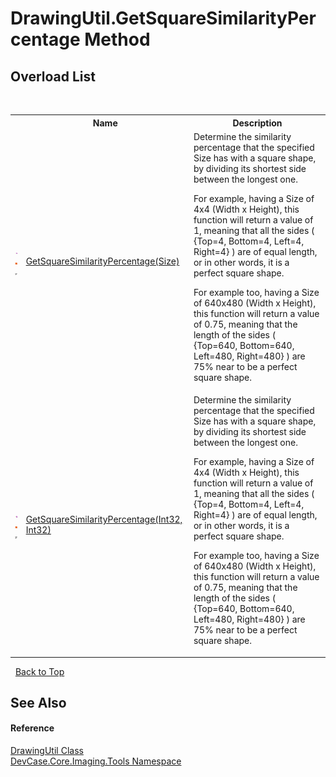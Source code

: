 # DrawingUtil.GetSquareSimilarityPercentage Method 
 


## Overload List
&nbsp;<table><tr><th></th><th>Name</th><th>Description</th></tr><tr><td>![Public method](media/pubmethod.gif "Public method")![Static member](media/static.gif "Static member")![Code example](media/CodeExample.png "Code example")</td><td><a href="M_DevCase_Core_Imaging_Tools_DrawingUtil_GetSquareSimilarityPercentage">GetSquareSimilarityPercentage(Size)</a></td><td>
Determine the similarity percentage that the specified Size has with a square shape, by dividing its shortest side between the longest one. 

 For example, having a Size of 4x4 (Width x Height), this function will return a value of 1, meaning that all the sides ( {Top=4, Bottom=4, Left=4, Right=4} ) are of equal length, or in other words, it is a perfect square shape. 

 For example too, having a Size of 640x480 (Width x Height), this function will return a value of 0.75, meaning that the length of the sides ( {Top=640, Bottom=640, Left=480, Right=480} ) are 75% near to be a perfect square shape.</td></tr><tr><td>![Public method](media/pubmethod.gif "Public method")![Static member](media/static.gif "Static member")![Code example](media/CodeExample.png "Code example")</td><td><a href="M_DevCase_Core_Imaging_Tools_DrawingUtil_GetSquareSimilarityPercentage_1">GetSquareSimilarityPercentage(Int32, Int32)</a></td><td>
Determine the similarity percentage that the specified Size has with a square shape, by dividing its shortest side between the longest one. 

 For example, having a Size of 4x4 (Width x Height), this function will return a value of 1, meaning that all the sides ( {Top=4, Bottom=4, Left=4, Right=4} ) are of equal length, or in other words, it is a perfect square shape. 

 For example too, having a Size of 640x480 (Width x Height), this function will return a value of 0.75, meaning that the length of the sides ( {Top=640, Bottom=640, Left=480, Right=480} ) are 75% near to be a perfect square shape.</td></tr></table>&nbsp;
<a href="#drawingutil.getsquaresimilaritypercentage-method">Back to Top</a>

## See Also


#### Reference
<a href="T_DevCase_Core_Imaging_Tools_DrawingUtil">DrawingUtil Class</a><br /><a href="N_DevCase_Core_Imaging_Tools">DevCase.Core.Imaging.Tools Namespace</a><br />